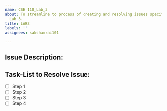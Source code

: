 ```yaml
---
name: CSE 110_Lab_3
about: To streamline to process of creating and resolving issues specifically for
  Lab 3.
title: LAB3
labels: ''
assignees: sakshamrai101

---
```


## Issue Description:
<!-- Brief description of the issue created -->

## Task-List to Resolve Issue:
- [ ] Step 1
- [ ] Step 2
- [ ] Step 3
- [ ] Step 4
